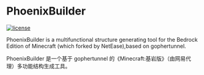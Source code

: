 # PhoenixBuilder

[![license](https://img.shields.io/badge/License-AGPL%203.0-brightgreen.svg?style=flat-square)](https://github.com/LNSSPsd/PhoenixBuilder/blob/main/LICENSE)

PhoenixBuilder is a multifunctional structure generating tool for the Bedrock Edition of Minecraft (which forked by NetEase),based on gophertunnel.

PhoenixBuilder 是一个基于 gophertunnel 的《Minecraft:基岩版》（由网易代理）多功能结构生成工具。
